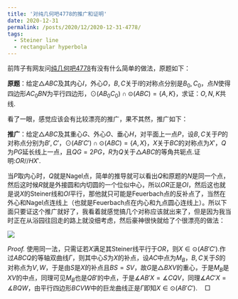 ```yaml
---
title: '对纯几何吧4778的推广和证明'
date: 2020-12-31
permalink: /posts/2020/12/2020-12-31-4778/
tags:
  - Steiner line
  - rectangular hyperbola
---
```


前阵子有网友问[纯几何吧4778](https://tieba.baidu.com/p/7043043555)有没有什么简单的做法，原题如下：

**原题**：给定$\triangle ABC$及其内心$I$，外心$O$，$B,C$关于$I$的对称点分别是$B_0,C_0$，点$N$使得四边形$AC_0BN$为平行四边形，$\odot(AB_0C_0)\cap\odot(ABC)=\{A,K\}$，求证：$O,N,K$共线.

看了一眼，感觉应该会有比较漂亮的推广，果不其然，推广如下：

**推广**：给定$\triangle ABC$及其重心$G$、外心$O$、垂心$H$，对平面上一点$P$，设$B,C$关于$P$的对称点分别为$B',C'$，$\odot(AB'C')\cap\odot(ABC)=\{A,X\}$，$X$关于$BC$的对称点为$X'$，$Q$为$PG$延长线上一点，且$QG=2PG$，$R$为$Q$关于$\triangle ABC$的等角共轭点.证明:$OR//HX'$.

当$P$取内心时，$Q$就是Nagel点，简单的推导就可以看出$Q$和原题的$N$是同一个点，然后这时候$R$就是外接圆和内切圆的一个位似中心，所以$OR$正是$OI$，然后这也就是说$X$的Steiner线和$OI$平行，那他就只可能是Feuerbach点的反补点了，当然在外心和Nagel点连线上（也就是Feuerbach点在内心和九点圆心连线上）。所以下面只要证这个推广就好了，我看着就感觉搞几个对称应该就出来了，但是因为我当时正在从浴园往回走的路上就没细考虑，然后豪神很快就给了个很漂亮的做法：

<img src="https://llddeddym.github.io/images/2020-12-31.png"/>

*Proof.* 使用同一法，只需证若$X$满足其Steiner线平行于$OR$，则$X\in\odot(AB'C')$.作过$ABCQ$的等轴双曲线$\Gamma$，则其中心$S$为$X$的补点，设$AC$中点为$M_B$，$B,C$关于$S$的对称点为$V,W$，于是由$S$是$X$的补点且$BS=SV$，故$G$是$\triangle BXV$的重心，于是$M_B$是$XV$的中点，同理可见$M_B$也是$QB'$的中点，于是$\measuredangle AB'X=\measuredangle CQV$，同理$\measuredangle AC'X=\measuredangle BQW$，由平行四边形$BCVW$中的巨龙曲线正是$\Gamma$即知$X\in\odot(AB'C')$.$\quad\Box$